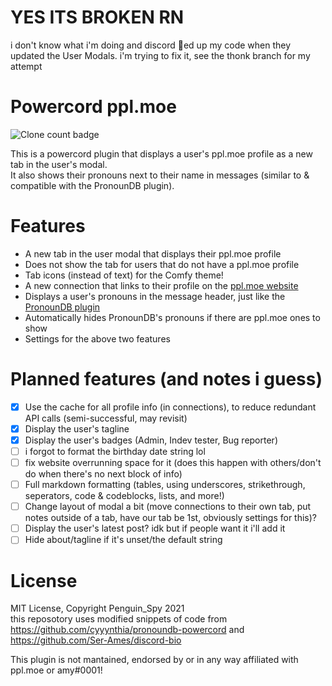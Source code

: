 # YES ITS BROKEN RN
i don't know what i'm doing and discord 🦆ed up my code when they updated the User Modals. i'm trying to fix it, see the thonk branch for my attempt

# Powercord ppl.moe
![Clone count badge](https://img.shields.io/endpoint?url=https%3A%2F%2Fstatthegit.penguinspy.repl.co%2Fsheilds%2Fpowercord-ppl-moe)

This is a powercord plugin that displays a user's ppl.moe profile as a new tab in the user's modal.  
It also shows their pronouns next to their name in messages (similar to & compatible with the PronounDB plugin).  

# Features
- A new tab in the user modal that displays their ppl.moe profile
- Does not show the tab for users that do not have a ppl.moe profile
- Tab icons (instead of text) for the Comfy theme!
- A new connection that links to their profile on the [ppl.moe website](https://ppl.moe/)
- Displays a user's pronouns in the message header, just like the [PronounDB plugin](https://github.com/cyyynthia/pronoundb-powercord)
- Automatically hides PronounDB's pronouns if there are ppl.moe ones to show
- Settings for the above two features

# Planned features (and notes i guess)
- [x] Use the cache for all profile info (in connections), to reduce redundant API calls (semi-successful, may revisit)
- [x] Display the user's tagline
- [x] Display the user's badges (Admin, Indev tester, Bug reporter)
- [ ] i forgot to format the birthday date string lol
- [ ] fix website overrunning space for it (does this happen with others/don't do when there's no next block of info)
- [ ] Full markdown formatting (tables, using underscores, strikethrough, seperators, code & codeblocks, lists, and more!)
- [ ] Change layout of modal a bit (move connections to their own tab, put notes outside of a tab, have our tab be 1st, obviously settings for this)?
- [ ] Display the user's latest post? idk but if people want it i'll add it
- [ ] Hide about/tagline if it's unset/the default string

# License
MIT License, Copyright Penguin_Spy 2021  
this reposotory uses modified snippets of code from https://github.com/cyyynthia/pronoundb-powercord and https://github.com/Ser-Ames/discord-bio

This plugin is not mantained, endorsed by or in any way affiliated with ppl.moe or amy#0001!  
